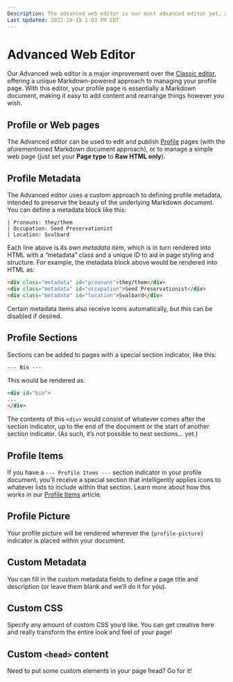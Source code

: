 ```yaml
---
Description: The advanced web editor is our most advanced editor yet, as the name would suggest
Last Updated: 2022-10-15 1:03 PM EDT
---
```


# Advanced Web Editor

Our Advanced web editor is a major improvement over the [Classic editor](/info/classic-editor), offering a unique Markdown-powered approach to managing your profile page. With this editor, your profile page is essentially a Markdown document, making it easy to add content and rearrange things however you wish.

## Profile or Web pages

The Advanced editor can be used to edit and publish [Profile](/info/profiles) pages (with the aforementioned Markdown document approach), or to manage a simple web page (just set your **Page type** to **Raw HTML only**).

## Profile Metadata

The Advanced editor uses a custom approach to defining profile metadata, intended to preserve the beauty of the underlying Markdown document. You can define a metadata block like this:

```
| Pronouns: they/them
| Occupation: Seed Preservationist
| Location: Svalbard
```

Each line above is its own _metadata item_, which is in turn rendered into HTML with a “metadata” class and a unique ID to aid in page styling and structure. For example, the metadata block above would be rendered into HTML as:

```html
<div class="metadata" id="pronouns">they/them</div>
<div class="metadata" id="occupation">Seed Preservationist</div>
<div class="metadata" id="location">Svalbard</div>
```

Certain metadata items also receive icons automatically, but this can be disabled if desired.

## Profile Sections

Sections can be added to pages with a special section indicator, like this:

```
--- Bio ---
```

This would be rendered as:

```html
<div id="bio">
...
</div>
```

The contents of this `<div>` would consist of whatever comes after the section indicator, up to the end of the document or the start of another section indicator. (As such, it’s not possible to nest sections... yet.)

## Profile Items

If you have a `--- Profile Items ---` section indicator in your profile document, you’ll receive a special section that intelligently applies icons to whatever lists to include within that section. Learn more about how this works in our [Profile Items](/info/profile-items) article.

## Profile Picture

Your profile picture will be rendered wherever the `{profile-picture}` indicator is placed within your document.

## Custom Metadata

You can fill in the custom metadata fields to define a page title and description (or leave them blank and we’ll do it for you).

## Custom CSS

Specify any amount of custom CSS you’d like. You can get creative here and really transform the entire look and feel of your page!

## Custom `<head>` content

Need to put some custom elements in your page head? Go for it!
